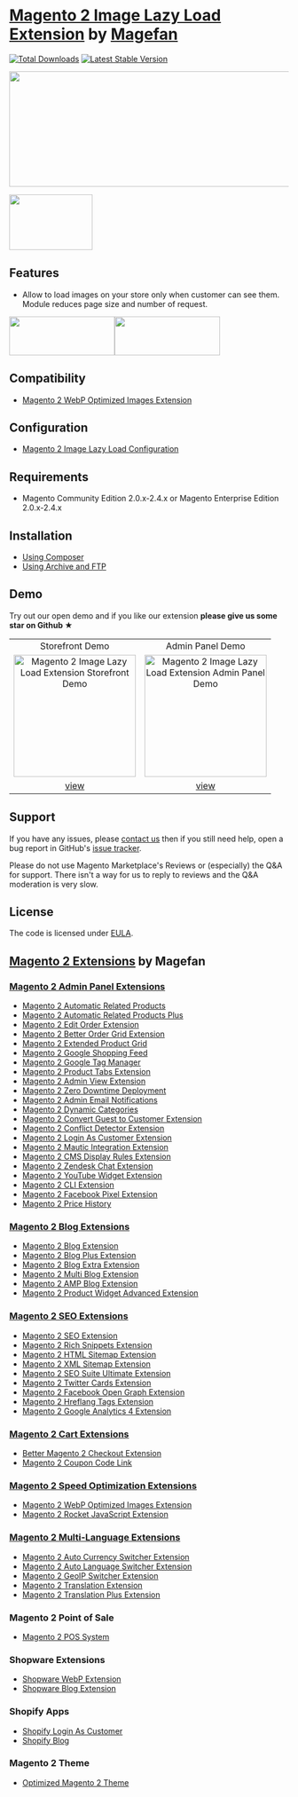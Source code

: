#  [Magento 2 Image Lazy Load Extension](https://magefan.com/magento-2-image-lazy-load-extension) by [Magefan](https://magefan.com/) 


[![Total Downloads](https://poser.pugx.org/magefan/module-lazyload/downloads)](https://packagist.org/packages/magefan/module-lazyload)
[![Latest Stable Version](https://poser.pugx.org/magefan/module-lazyload/v/stable)](https://packagist.org/packages/magefan/module-lazyload)

<a href="https://savelife.in.ua/en/donate-en/#donate-army-card-monthly"><img width="830" height="208" src="https://cm.magefan.com/blog/support-ukraine.png"></a>

<img width="150" height="100" src="https://magefan.com/media/wysiwyg/made_in_ukraine.jpg">


## Features
  * Allow to load images on your store only when customer can see them. Module reduces page size and number of request.

<a href="https://magefan.com/magento-2-image-lazy-load-extension"><img width="190" height="70" src="https://cm.magefan.com/wysiwyg/products/download-magefan-extensions.png"></a><a href="https://magefan.com/magento-2-image-lazy-load-extension#live-demo"><img width="190" height="70" src="https://cm.magefan.com/wysiwyg/products/magefan-live-demo.png"></a>

  
## Compatibility
  * [Magento 2 WebP Optimized Images Extension](https://magefan.com/magento-2-webp-optimized-images)

## Configuration
  * [Magento 2 Image Lazy Load Configuration](https://magefan.com/blog/configure-image-lazy-load-in-magento-2)

## Requirements
  * Magento Community Edition 2.0.x-2.4.x or Magento Enterprise Edition 2.0.x-2.4.x

## Installation
* [Using Composer](https://magefan.com/blog/magento-2-image-lazy-load-extension-installation#composer)
* [Using Archive and FTP](https://magefan.com/blog/magento-2-image-lazy-load-extension-installation#ftp)

## Demo

Try out our open demo and if you like our extension **please give us some star on Github ★**
<table>
  <tbody>
    <tr>
      <td align="center" valign="middle">
        Storefront Demo
      </td>
      <td align="center" valign="middle">
        Admin Panel Demo
      </td align="center" valign="middle">
    </tr>
    <tr>
      <td align="center" valign="middle">
        <a href="https://opt.demo.magefan.top/">
          <img
            src="https://magefan.com/static/version1520969775/frontend/Magefan/new/en_US/images/product-tab-demo-1.jpg"
            alt="Magento 2 Image Lazy Load Extension Storefront Demo"
            height="220"
          >
        </a>
      </td>
      <td align="center" valign="middle">
        <a href="https://opt.demo.magefan.top/admin/admin/">
          <img
            src="https://magefan.com/static/version1520969775/frontend/Magefan/new/en_US/images/product-tab-demo-2.jpg"
            alt="Magento 2 Image Lazy Load Extension Admin Panel Demo"
            height="220"
          >
        </a>
      </td>
    </tr>
    <tr>
      <td align="center" valign="middle">
        <a href="https://opt.demo.magefan.top/">
          view
        </a>
      </td>
      <td align="center" valign="middle">
        <a href="https://opt.demo.magefan.top/admin/admin/">
          view
        </a>
      </td>
    </tr>
  </tbody>
</table>



## Support
If you have any issues, please [contact us](mailto:support@magefan.com)
then if you still need help, open a bug report in GitHub's
[issue tracker](https://github.com/magefan/module-lazyload/issues).

Please do not use Magento Marketplace's Reviews or (especially) the Q&A for support.
There isn't a way for us to reply to reviews and the Q&A moderation is very slow.

## License
The code is licensed under [EULA](https://magefan.com/end-user-license-agreement).

## [Magento 2 Extensions](https://magefan.com/magento-2-extensions) by Magefan
### [Magento 2 Admin Panel Extensions](https://magefan.com/magento-2-extensions/admin-extensions)
  * [Magento 2 Automatic Related Products](https://magefan.com/magento-2-automatic-related-products)
  * [Magento 2 Automatic Related Products Plus](https://magefan.com/magento-2-automatic-related-products/pricing)
  * [Magento 2 Edit Order Extension](https://magefan.com/magento-2-edit-order-extension)
  * [Magento 2 Better Order Grid Extension](https://magefan.com/magento-2-better-order-grid-extension)
  * [Magento 2 Extended Product Grid](https://magefan.com/magento-2-product-grid-inline-editor)
  * [Magento 2 Google Shopping Feed](https://magefan.com/magento-2-google-shopping-feed-extension)
  * [Magento 2 Google Tag Manager](https://magefan.com/magento-2-google-tag-manager)
  * [Magento 2 Product Tabs Extension](https://magefan.com/magento-2/extensions/product-tabs)
  * [Magento 2 Admin View Extension](https://magefan.com/magento-2-admin-view-extension)
  * [Magento 2 Zero Downtime Deployment](https://magefan.com/blog/magento-2-zero-downtime-deployment)
  * [Magento 2 Admin Email Notifications](https://magefan.com/magento-2-admin-email-notifications)
  * [Magento 2 Dynamic Categories](https://magefan.com/magento-2-dynamic-categories)
  * [Magento 2 Convert Guest to Customer Extension](https://magefan.com/magento2-convert-guest-to-customer)
  * [Magento 2 Conflict Detector Extension](https://magefan.com/magento2-conflict-detector)
  * [Magento 2 Login As Customer Extension](https://magefan.com/login-as-customer-magento-2-extension)
  * [Magento 2 Mautic Integration Extension](https://magefan.com/magento-2-mautic-extension)
  * [Magento 2 CMS Display Rules Extension](https://magefan.com/magento-2-cms-display-rules-extension)
  * [Magento 2 Zendesk Chat Extension](https://magefan.com/magento-2-zendesk-chat-extension)
  * [Magento 2 YouTube Widget Extension](https://magefan.com/magento2-youtube-extension)
  * [Magento 2 CLI Extension](https://magefan.com/magento2-cli-extension)
  * [Magento 2 Facebook Pixel Extension](https://magefan.com/magento-2-facebook-pixel-extension)
  * [Magento 2 Price History](https://magefan.com/magento-2-price-history)

### [Magento 2 Blog Extensions](https://magefan.com/magento-2-extensions/blog-extensions)

  * [Magento 2 Blog Extension](https://magefan.com/magento2-blog-extension)
  * [Magento 2 Blog Plus Extension](https://magefan.com/magento2-blog-extension/pricing)
  * [Magento 2 Blog Extra Extension](https://magefan.com/magento2-blog-extension/pricing)
  * [Magento 2 Multi Blog Extension](https://magefan.com/magento-2-multi-blog-extension)
  * [Magento 2 AMP Blog Extension](https://magefan.com/magento-2-amp-blog-extension)
  * [Magento 2 Product Widget Advanced Extension](https://magefan.com/magento-2-product-widget)


### [Magento 2 SEO Extensions](https://magefan.com/magento-2-extensions/magento-2-seo-extensions)

  * [Magento 2 SEO Extension](https://magefan.com/magento-2-seo-extension)
  * [Magento 2 Rich Snippets Extension](https://magefan.com/magento-2-rich-snippets)
  * [Magento 2 HTML Sitemap Extension](https://magefan.com/magento-2-html-sitemap-extension)
  * [Magento 2 XML Sitemap Extension](https://magefan.com/magento-2-xml-sitemap-extension)
  * [Magento 2 SEO Suite Ultimate Extension](https://magefan.com/magento-2-seo-suite-ultimate-extension)
  * [Magento 2 Twitter Cards Extension](https://magefan.com/magento-2-twitter-cards-extension)
  * [Magento 2 Facebook Open Graph Extension](https://magefan.com/magento-2-open-graph-extension-og-tags)
  * [Magento 2 Hreflang Tags Extension](https://magefan.com/magento2-alternate-hreflang-extension)
  * [Magento 2 Google Analytics 4 Extension](https://magefan.com/magento-2-google-analytics-4)
 
### [Magento 2 Cart Extensions](https://magefan.com/magento-2-extensions/cart-extensions)

  * [Better Magento 2 Checkout Extension](https://magefan.com/better-magento-2-checkout-extension)
  * [Magento 2 Coupon Code Link](https://magefan.com/magento-2-coupon-code-link)

### [Magento 2 Speed Optimization Extensions](https://magefan.com/magento-2-extensions/speed-optimization-extensions)

  * [Magento 2 WebP Optimized Images Extension](https://magefan.com/magento-2-webp-optimized-images)
  * [Magento 2 Rocket JavaScript Extension](https://magefan.com/rocket-javascript-deferred-javascript)

### [Magento 2 Multi-Language Extensions](https://magefan.com/magento-2-extensions/multi-language-extensions)

  * [Magento 2 Auto Currency Switcher Extension](https://magefan.com/magento-2-currency-switcher-auto-currency-by-country)
  * [Magento 2 Auto Language Switcher Extension](https://magefan.com/magento-2-auto-language-switcher)
  * [Magento 2 GeoIP Switcher Extension](https://magefan.com/magento-2-geoip-switcher-extension)
  * [Magento 2 Translation Extension](https://magefan.com/magento-2-translation-extension)
  * [Magento 2 Translation Plus Extension](https://magefan.com/magento-2-translation-extension/pricing)

  ### Magento 2 Point of Sale
  * [Magento 2 POS System](https://magefan.com/magento-pos-system)
  
  ### Shopware Extensions
  * [Shopware WebP Extension](https://magefan.com/shopware/extensions/webp)
  * [Shopware Blog Extension](https://magefan.com/shopware/extensions/blog)
   
  ### Shopify Apps
  * [Shopify Login As Customer](https://apps.shopify.com/login-as-customer)
  * [Shopify Blog](https://apps.shopify.com/magefan-blog)
  
  ### Magento 2 Theme
  * [Optimized Magento 2 Theme](https://magefan.com/optimized-magento-2-theme)
